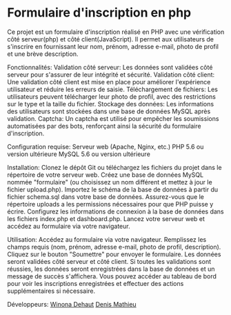 # Formulaire d'inscription en php

Ce projet est un formulaire d'inscription réalisé en PHP avec une vérification côté serveur(php) et côté client(JavaScript). Il permet aux utilisateurs de s'inscrire en fournissant leur nom, prénom, adresse e-mail, photo de profil et une brève description.

Fonctionnalités:
Validation côté serveur: Les données sont validées côté serveur pour s'assurer de leur intégrité et sécurité.
Validation côté client: Une validation côté client est mise en place pour améliorer l'expérience utilisateur et réduire les erreurs de saisie.
Téléchargement de fichiers: Les utilisateurs peuvent télécharger leur photo de profil, avec des restrictions sur le type et la taille du fichier.
Stockage des données: Les informations des utilisateurs sont stockées dans une base de données MySQL après validation.
Captcha: Un captcha est utilisé pour empêcher les soumissions automatisées par des bots, renforçant ainsi la sécurité du formulaire d'inscription.

Configuration requise:
Serveur web (Apache, Nginx, etc.)
PHP 5.6 ou version ultérieure
MySQL 5.6 ou version ultérieure

Installation:
Clonez le dépôt Git ou téléchargez les fichiers du projet dans le répertoire de votre serveur web.
Créez une base de données MySQL nommée "formulaire" (ou choisissez un nom différent et mettez à jour le fichier upload.php).
Importez le schéma de la base de données à partir du fichier schema.sql dans votre base de données.
Assurez-vous que le répertoire uploads a les permissions nécessaires pour que PHP puisse y écrire.
Configurez les informations de connexion à la base de données dans les fichiers index.php et dashboard.php.
Lancez votre serveur web et accédez au formulaire via votre navigateur.

Utilisation:
Accédez au formulaire via votre navigateur.
Remplissez les champs requis (nom, prénom, adresse e-mail, photo de profil, description).
Cliquez sur le bouton "Soumettre" pour envoyer le formulaire.
Les données seront validées côté serveur et côté client.
Si toutes les validations sont réussies, les données seront enregistrées dans la base de données et un message de succès s'affichera.
Vous pouvez accéder au tableau de bord pour voir les inscriptions enregistrées et effectuer des actions supplémentaires si nécessaire.

Développeurs:
[Winona Dehaut](https://github.com/winonadht)
[Denis Mathieu](https://github.com/DenisMth)


